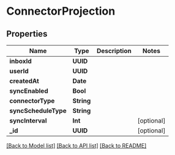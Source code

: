 # ConnectorProjection

## Properties
Name | Type | Description | Notes
------------ | ------------- | ------------- | -------------
**inboxId** | **UUID** |  | 
**userId** | **UUID** |  | 
**createdAt** | **Date** |  | 
**syncEnabled** | **Bool** |  | 
**connectorType** | **String** |  | 
**syncScheduleType** | **String** |  | 
**syncInterval** | **Int** |  | [optional] 
**_id** | **UUID** |  | [optional] 

[[Back to Model list]](../README#documentation-for-models) [[Back to API list]](../README#documentation-for-api-endpoints) [[Back to README]](../README)


